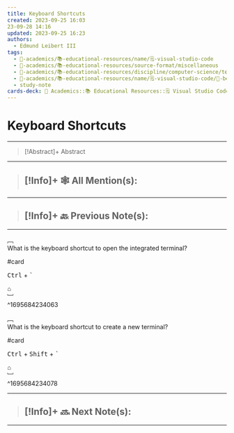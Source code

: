 ```yaml
---
title: Keyboard Shortcuts
created: 2023-09-25 16:03
23-09-28 14:16
updated: 2023-09-25 16:23
authors:
  - Edmund Leibert III
tags:
  - 🔴-academics/📚-educational-resources/name/🗒️-visual-studio-code
  - 🔴-academics/📚-educational-resources/source-format/miscellaneous
  - 🔴-academics/📚-educational-resources/discipline/computer-science/technology/visual-studio-code
  - 🔴-academics/📚-educational-resources/name/🗒️-visual-studio-code/🔖-bookmark/keyboard-shortcuts
  - study-note
cards-deck: 🔴 Academics::📚 Educational Resources::🗒️ Visual Studio Code::Keyboard Shortcuts
---
```


# Keyboard Shortcuts

---

> [!Abstract]+ Abstract
> 

---

 > [!Info]+ 🕸️ All Mention(s): 
 > - 

---

 > [!Info]+ 🔙️ Previous Note(s): 
 > - 
 
---

﹇<br>
What is the keyboard shortcut to open the integrated terminal?

#card 

<kbd>Ctrl</kbd> + <kbd>`</kbd>

⌂
<br>﹈<br>^1695684234063


﹇<br>
What is the keyboard shortcut to create a new terminal?

#card 

<kbd>Ctrl</kbd> + <kbd>Shift</kbd> + <kbd>`</kbd>

⌂
<br>﹈<br>^1695684234078



---

> [!Info]+ 🔜 Next Note(s):
> - 

---



